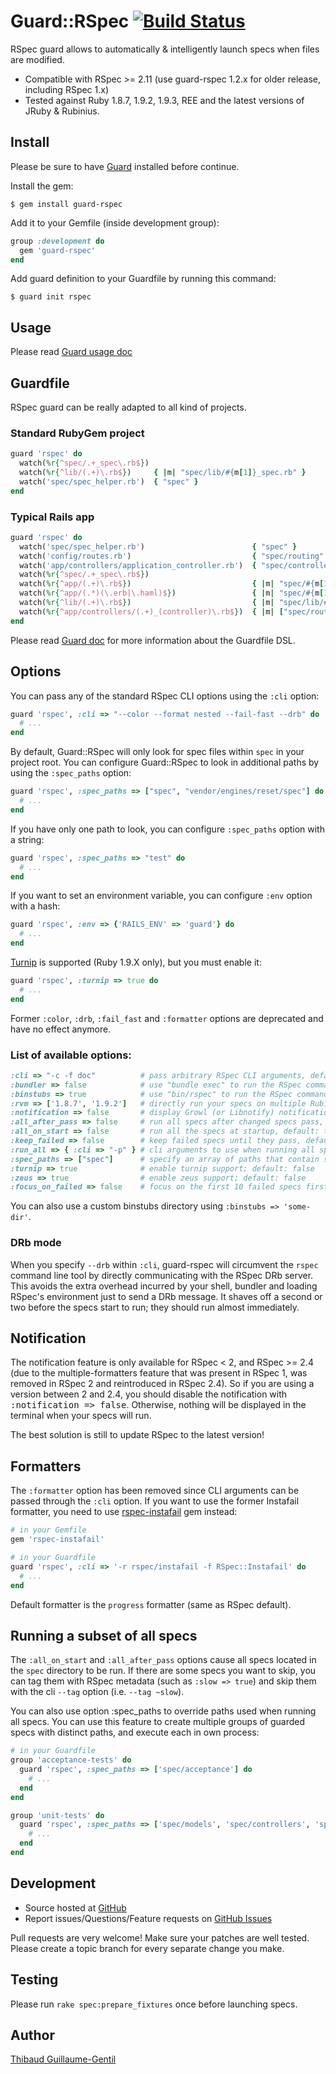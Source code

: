 # Guard::RSpec [![Build Status](https://secure.travis-ci.org/guard/guard-rspec.png?branch=master)](http://travis-ci.org/guard/guard-rspec)

RSpec guard allows to automatically & intelligently launch specs when files are modified.

* Compatible with RSpec >= 2.11 (use guard-rspec 1.2.x for older release, including RSpec 1.x)
* Tested against Ruby 1.8.7, 1.9.2, 1.9.3, REE and the latest versions of JRuby & Rubinius.

## Install

Please be sure to have [Guard](https://github.com/guard/guard) installed before continue.

Install the gem:

```
$ gem install guard-rspec
```

Add it to your Gemfile (inside development group):

``` ruby
group :development do
  gem 'guard-rspec'
end
```

Add guard definition to your Guardfile by running this command:

```
$ guard init rspec
```

## Usage

Please read [Guard usage doc](https://github.com/guard/guard#readme)

## Guardfile

RSpec guard can be really adapted to all kind of projects.

### Standard RubyGem project

``` ruby
guard 'rspec' do
  watch(%r{^spec/.+_spec\.rb$})
  watch(%r{^lib/(.+)\.rb$})     { |m| "spec/lib/#{m[1]}_spec.rb" }
  watch('spec/spec_helper.rb')  { "spec" }
end
```

### Typical Rails app

``` ruby
guard 'rspec' do
  watch('spec/spec_helper.rb')                        { "spec" }
  watch('config/routes.rb')                           { "spec/routing" }
  watch('app/controllers/application_controller.rb')  { "spec/controllers" }
  watch(%r{^spec/.+_spec\.rb$})
  watch(%r{^app/(.+)\.rb$})                           { |m| "spec/#{m[1]}_spec.rb" }
  watch(%r{^app/(.*)(\.erb|\.haml)$})                 { |m| "spec/#{m[1]}#{m[2]}_spec.rb" }
  watch(%r{^lib/(.+)\.rb$})                           { |m| "spec/lib/#{m[1]}_spec.rb" }
  watch(%r{^app/controllers/(.+)_(controller)\.rb$})  { |m| ["spec/routing/#{m[1]}_routing_spec.rb", "spec/#{m[2]}s/#{m[1]}_#{m[2]}_spec.rb", "spec/acceptance/#{m[1]}_spec.rb"] }
end
```

Please read [Guard doc](https://github.com/guard/guard#readme) for more information about the Guardfile DSL.

## Options

You can pass any of the standard RSpec CLI options using the `:cli` option:

``` ruby
guard 'rspec', :cli => "--color --format nested --fail-fast --drb" do
  # ...
end
```

By default, Guard::RSpec will only look for spec files within `spec` in your project root. You can configure Guard::RSpec to look in additional paths by using the `:spec_paths` option:

``` ruby
guard 'rspec', :spec_paths => ["spec", "vendor/engines/reset/spec"] do
  # ...
end
```
If you have only one path to look, you can configure `:spec_paths` option with a string:

``` ruby
guard 'rspec', :spec_paths => "test" do
  # ...
end
```
If you want to set an environment variable, you can configure `:env` option with a hash:

``` ruby
guard 'rspec', :env => {'RAILS_ENV' => 'guard'} do
  # ...
end
```
[Turnip](https://github.com/jnicklas/turnip) is supported (Ruby 1.9.X only), but you must enable it:
``` ruby
guard 'rspec', :turnip => true do
  # ...
end
```


Former `:color`, `:drb`, `:fail_fast` and `:formatter` options are deprecated and have no effect anymore.

### List of available options:

``` ruby
:cli => "-c -f doc"          # pass arbitrary RSpec CLI arguments, default: "-f progress"
:bundler => false            # use "bundle exec" to run the RSpec command, default: true
:binstubs => true            # use "bin/rspec" to run the RSpec command (takes precedence over :bundle), default: false
:rvm => ['1.8.7', '1.9.2']   # directly run your specs on multiple Rubies, default: nil
:notification => false       # display Growl (or Libnotify) notification after the specs are done running, default: true
:all_after_pass => false     # run all specs after changed specs pass, default: true
:all_on_start => false       # run all the specs at startup, default: true
:keep_failed => false        # keep failed specs until they pass, default: true
:run_all => { :cli => "-p" } # cli arguments to use when running all specs, default: same as :cli
:spec_paths => ["spec"]      # specify an array of paths that contain spec files
:turnip => true              # enable turnip support; default: false
:zeus => true                # enable zeus support; default: false
:focus_on_failed => false    # focus on the first 10 failed specs first, rerun till they pass
```

You can also use a custom binstubs directory using `:binstubs => 'some-dir'`.

### DRb mode

When you specify `--drb` within `:cli`, guard-rspec will circumvent the `rspec` command line tool by
directly communicating with the RSpec DRb server.  This avoids the extra overhead incurred by your
shell, bundler and loading RSpec's environment just to send a DRb message.  It shaves off a
second or two before the specs start to run; they should run almost immediately.


Notification
------------

The notification feature is only available for RSpec < 2, and RSpec >= 2.4 (due to the multiple-formatters feature that was present in RSpec 1, was removed in RSpec 2 and reintroduced in RSpec 2.4). So if you are using a version between 2 and 2.4, you should disable the notification with <tt>:notification => false</tt>. Otherwise, nothing will be displayed in the terminal when your specs will run.

The best solution is still to update RSpec to the latest version!

Formatters
----------

The `:formatter` option has been removed since CLI arguments can be passed through the `:cli` option. If you want to use the former Instafail formatter, you need to use [rspec-instafail](http://rubygems.org/gems/rspec-instafail) gem instead:

``` ruby
# in your Gemfile
gem 'rspec-instafail'

# in your Guardfile
guard 'rspec', :cli => '-r rspec/instafail -f RSpec::Instafail' do
  # ...
end
```

Default formatter is the `progress` formatter (same as RSpec default).

Running a subset of all specs
-----------

The `:all_on_start` and `:all_after_pass` options cause all specs located in the `spec` directory to be run.  If there
are some specs you want to skip, you can tag them with RSpec metadata (such as `:slow => true`)
and skip them with the cli `--tag` option (i.e. `--tag ~slow`).

You can also use option :spec_paths to override paths used when running all specs.
You can use this feature to create multiple groups of guarded specs with distinct paths, and execute each in own process:

``` ruby
# in your Guardfile
group 'acceptance-tests' do
  guard 'rspec', :spec_paths => ['spec/acceptance'] do
    # ...
  end
end

group 'unit-tests' do
  guard 'rspec', :spec_paths => ['spec/models', 'spec/controllers', 'spec/routing'] do
    # ...
  end
end
```


Development
-----------

* Source hosted at [GitHub](https://github.com/guard/guard-rspec)
* Report issues/Questions/Feature requests on [GitHub Issues](https://github.com/guard/guard-rspec/issues)

Pull requests are very welcome! Make sure your patches are well tested. Please create a topic branch for every separate change
you make.

Testing
-------

Please run `rake spec:prepare_fixtures` once before launching specs.

Author
------

[Thibaud Guillaume-Gentil](https://github.com/thibaudgg)
